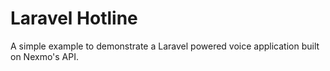 # Laravel Hotline

A simple example to demonstrate a Laravel powered voice application built on Nexmo's API. 